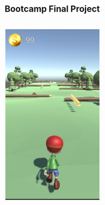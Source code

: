 <h1 align="center"> Bootcamp Final Project </h1> <br>
<p align="center">
  <a href="#">
    <img alt="GitPoint" title="GitPoint" src="readme/vol1.png">
  </a>
</p>